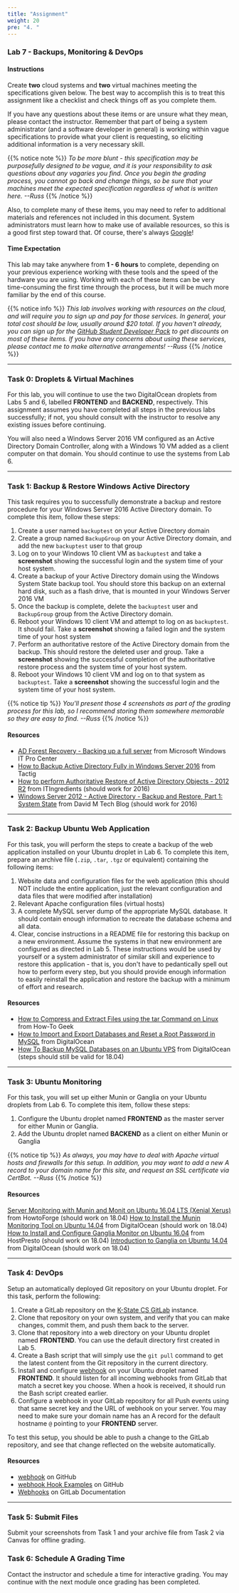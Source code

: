 ```yaml
---
title: "Assignment"
weight: 20
pre: "4. "
---
```


### Lab 7 - Backups, Monitoring & DevOps

#### Instructions

Create **two** cloud systems and **two** virtual machines meeting the specifications given below. The best way to accomplish this is to treat this assignment like a checklist and check things off as you complete them.

If you have any questions about these items or are unsure what they mean, please contact the instructor. Remember that part of being a system administrator (and a software developer in general) is working within vague specifications to provide what your client is requesting, so eliciting additional information is a very necessary skill.

{{% notice note %}}
_To be more blunt - this specification may be purposefully designed to be vague, and it is your responsibility to ask questions about any vagaries you find. Once you begin the grading process, you cannot go back and change things, so be sure that your machines meet the expected specification regardless of what is written here. --Russ_
{{% /notice %}}

Also, to complete many of these items, you may need to refer to additional materials and references not included in this document. System administrators must learn how to make use of available resources, so this is a good first step toward that. Of course, there's always [Google](http://www.google.com)!

#### Time Expectation

This lab may take anywhere from **1 - 6 hours** to complete, depending on your previous experience working with these tools and the speed of the hardware you are using. Working with each of these items can be very time-consuming the first time through the process, but it will be much more familiar by the end of this course.

{{% notice info %}}
_This lab involves working with resources on the cloud, and will require you to sign up and pay for those services. In general, your total cost should be low, usually around $20 total. If you haven't already, you can sign up for the [GitHub Student Developer Pack](https://education.github.com/pack) to get discounts on most of these items. If you have any concerns about using these services, please contact me to make alternative arrangements! --Russ_
{{% /notice %}}

---

### Task 0: Droplets & Virtual Machines

For this lab, you will continue to use the two DigitalOcean droplets from Labs 5 and 6, labelled **FRONTEND** and **BACKEND**, respectively. This assignment assumes you have completed all steps in the previous labs successfully; if not, you should consult with the instructor to resolve any existing issues before continuing.

You will also need a Windows Server 2016 VM configured as an Active Directory Domain Controller, along with a Windows 10 VM added as a client computer on that domain. You should continue to use the systems from Lab 6.

---

### Task 1: Backup & Restore Windows Active Directory

This task requires you to successfully demonstrate a backup and restore procedure for your Windows Server 2016 Active Directory domain. To complete this item, follow these steps:

1. Create a user named `backuptest` on your Active Directory domain
2. Create a group named `BackupGroup` on your Active Directory domain, and add the new `backuptest` user to that group
3. Log on to your Windows 10 client VM as `backuptest` and take a **screenshot** showing the successful login and the system time of your host system.
4. Create a backup of your Active Directory domain using the Windows System State backup tool. You should store this backup on an external hard disk, such as a flash drive, that is mounted in your Windows Server 2016 VM
5. Once the backup is complete, delete the `backuptest` user and `BackupGroup` group from the Active Directory domain.
6. Reboot your Windows 10 client VM and attempt to log on as `backuptest`. It should fail. Take a **screenshot** showing a failed login and the system time of your host system
7. Perform an authoritative restore of the Active Directory domain from the backup. This should restore the deleted user and group. Take a **screenshot** showing the successful completion of the authoritative restore process and the system time of your host system.
8. Reboot your Windows 10 client VM and log on to that system as `backuptest`. Take a **screenshot** showing the successful login and the system time of your host system.

{{% notice tip %}}
_You'll present those 4 screenshots as part of the grading process for this lab, so I recommend storing them somewhere memorable so they are easy to find. --Russ_
{{% /notice %}}

#### Resources

* [AD Forest Recovery - Backing up a full server](https://docs.microsoft.com/en-us/windows-server/identity/ad-ds/manage/ad-forest-recovery-backing-up-a-full-server) from Microsoft Windows IT Pro Center
* [How to Backup Active Directory Fully in Windows Server 2016](https://www.tactig.com/backup-active-directory-windows-server/) from Tactig
* [How to perform Authoritative Restore of Active Directory Objects - 2012 R2](http://www.itingredients.com/perform-authoritative-restore-active-directory-objects-2012-r2/) from ITIngredients (should work for 2016)
* [Windows Server 2012 - Active Directory - Backup and Restore, Part 1: System State](http://davidmtechblog.blogspot.com/2014/01/windows-server-2012-active-directory_10.html) from David M Tech Blog (should work for 2016)

---

### Task 2: Backup Ubuntu Web Application

For this task, you will perform the steps to create a backup of the web application installed on your Ubuntu droplet in Lab 6. To complete this item, prepare an archive file (`.zip`, `.tar`, `.tgz` or equivalent) containing the following items:

1. Website data and configuration files for the web application (this should NOT include the entire application, just the relevant configuration and data files that were modified after installation)
2. Relevant Apache configuration files (virtual hosts)
3. A complete MySQL server dump of the appropriate MySQL database. It should contain enough information to recreate the database schema and all data.
4. Clear, concise instructions in a README file for restoring this backup on a new environment. Assume the systems in that new environment are configured as directed in Lab 5. These instructions would be used by yourself or a system administrator of similar skill and experience to restore this application - that is, you don't have to pedantically spell out how to perform every step, but you should provide enough information to easily reinstall the application and restore the backup with a minimum of effort and research.

#### Resources

* [How to Compress and Extract Files using the tar Command on Linux](https://www.howtogeek.com/248780/how-to-compress-and-extract-files-using-the-tar-command-on-linux/) from How-To Geek
* [How to Import and Export Databases and Reset a Root Password in MySQL](https://www.digitalocean.com/community/tutorials/how-to-import-and-export-databases-and-reset-a-root-password-in-mysql) from DigitalOcean
* [How To Backup MySQL Databases on an Ubuntu VPS](https://www.digitalocean.com/community/tutorials/how-to-backup-mysql-databases-on-an-ubuntu-vps) from DigitalOcean (steps should still be valid for 18.04)

---

### Task 3: Ubuntu Monitoring

For this task, you will set up either Munin or Ganglia on your Ubuntu droplets from Lab 6. To complete this item, follow these steps:

1. Configure the Ubuntu droplet named **FRONTEND** as the master server for either Munin or Ganglia.
2. Add the Ubuntu droplet named **BACKEND** as a client on either Munin or Ganglia

{{% notice tip %}}
_As always, you may have to deal with Apache virtual hosts and firewalls for this setup. In addition, you may want to add a new A record to your domain name for this site, and request an SSL certificate via CertBot. --Russ_
{{% /notice %}}

#### Resources

[Server Monitoring with Munin and Monit on Ubuntu 16.04 LTS (Xenial Xerus)](https://www.howtoforge.com/tutorial/server-monitoring-with-munin-and-monit-on-ubuntu-16-04-lts/) from HowtoForge (should work on 18.04)
[How to Install the Munin Monitoring Tool on Ubuntu 14.04](https://www.digitalocean.com/community/tutorials/how-to-install-the-munin-monitoring-tool-on-ubuntu-14-04) from DigitalOcean (should work on 18.04)
[How to Install and Configure Ganglia Monitor on Ubuntu 16.04](https://hostpresto.com/community/tutorials/how-to-install-and-configure-ganglia-monitor-on-ubuntu-16-04/) from HostPresto (should work on 18.04)
[Introduction to Ganglia on Ubuntu 14.04](https://www.digitalocean.com/community/tutorials/introduction-to-ganglia-on-ubuntu-14-04) from DigitalOcean (should work on 18.04)

---

### Task 4: DevOps

Setup an automatically deployed Git repository on your Ubuntu droplet. For this task, perform the following:

1. Create a GitLab repository on the [K-State CS GitLab](https://gitlab.cs.ksu.edu/) instance.
2. Clone that repository on your own system, and verify that you can make changes, commit them, and push them back to the server.
3. Clone that repository into a web directory on your Ubuntu droplet named **FRONTEND**. You can use the default directory first created in Lab 5.
4. Create a Bash script that will simply use the `git pull` command to get the latest content from the Git repository in the current directory.
5. Install and configure [webhook](https://github.com/adnanh/webhook) on your Ubuntu droplet named **FRONTEND**. It should listen for all incoming webhooks from GitLab that match a secret key you choose. When a hook is received, it should run the Bash script created earlier.
6. Configure a webhook in your GitLab repository for all Push events using that same secret key and the URL of webhook on your server. You may need to make sure your domain name has an A record for the default hostname `@` pointing to your **FRONTEND** server.

To test this setup, you should be able to push a change to the GitLab repository, and see that change reflected on the website automatically.

#### Resources

* [webhook](https://github.com/adnanh/webhook) on GitHub
* [webhook Hook Examples](https://github.com/adnanh/webhook/blob/master/docs/Hook-Examples.md) on GitHub
* [Webhooks](https://docs.gitlab.com/ee/user/project/integrations/webhooks.html) on GitLab Documentation

---

### Task 5: Submit Files

Submit your screenshots from Task 1 and your archive file from Task 2 via Canvas for offline grading.

### Task 6: Schedule A Grading Time

Contact the instructor and schedule a time for interactive grading. You may continue with the next module once grading has been completed.
